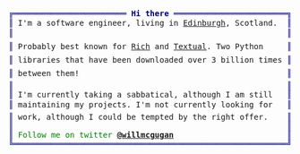 <pre style="font-family:Menlo,'DejaVu Sans Mono',consolas,'Courier New',monospace"><span style="color: #000080; text-decoration-color: #000080">╔════════════════════════ </span><span style="color: #000080; text-decoration-color: #000080; font-weight: bold">Hi there</span><span style="color: #000080; text-decoration-color: #000080"> ════════════════════════╗</span> 🤓 <a href="https://willmcgugan.github.io/">Will McGugan</a>            
<span style="color: #000080; text-decoration-color: #000080">║</span> I&#x27;m a software engineer, living in <a href="https://www.google.com/maps/place/Edinburgh/@55.9411289,-3.3454205,11z">Edinburgh</a>, Scotland.  <span style="color: #000080; text-decoration-color: #000080">║</span> <span style="color: #008080; text-decoration-color: #008080">┣━━ </span>🐍 Python expert       
<span style="color: #000080; text-decoration-color: #000080">║</span>                                                          <span style="color: #000080; text-decoration-color: #000080">║</span> <span style="color: #008080; text-decoration-color: #008080">┃   </span><span style="color: #008000; text-decoration-color: #008000">┣━━ </span>⭐ <a href="https://github.com/textualize/rich">Rich</a>            
<span style="color: #000080; text-decoration-color: #000080">║</span> Probably best known for <a href="https://github.com/textualize/rich">Rich</a> and <a href="https://github.com/textualize/textual">Textual</a>. Two Python     <span style="color: #000080; text-decoration-color: #000080">║</span> <span style="color: #008080; text-decoration-color: #008080">┃   </span><span style="color: #008000; text-decoration-color: #008000">┣━━ </span>⭐ <a href="https://github.com/textualize/textual">Textual</a>         
<span style="color: #000080; text-decoration-color: #000080">║</span> libraries that have been downloaded over 3 billion times <span style="color: #000080; text-decoration-color: #000080">║</span> <span style="color: #008080; text-decoration-color: #008080">┃   </span><span style="color: #008000; text-decoration-color: #008000">┣━━ </span>⭐ <a href="https://github.com/pyfilesystem/pyfilesystem2">PyFilesystem</a>    
<span style="color: #000080; text-decoration-color: #000080">║</span> between them!                                            <span style="color: #000080; text-decoration-color: #000080">║</span> <span style="color: #008080; text-decoration-color: #008080">┃   </span><span style="color: #008000; text-decoration-color: #008000">┗━━ </span>⭐ <a href="https://github.com/wildfoundry/dataplicity-lomond">Lomond</a>          
<span style="color: #000080; text-decoration-color: #000080">║</span>                                                          <span style="color: #000080; text-decoration-color: #000080">║</span> <span style="color: #008080; text-decoration-color: #008080">┣━━ </span>🔧 Full-stack developer
<span style="color: #000080; text-decoration-color: #000080">║</span> I&#x27;m currently taking a sabbatical, although I am still   <span style="color: #000080; text-decoration-color: #000080">║</span> <span style="color: #008080; text-decoration-color: #008080">┣━━ </span>📘 <a href="https://www.amazon.co.uk/Beginning-Game-Development-Python-Pygame/dp/1590598725">Author</a>              
<span style="color: #000080; text-decoration-color: #000080">║</span> maintaining my projects. I&#x27;m not currently looking for   <span style="color: #000080; text-decoration-color: #000080">║</span> <span style="color: #008080; text-decoration-color: #008080">┗━━ </span>📷 <a href="https://www.willmcgugan.com/blog/photography/">Photographer</a>        
<span style="color: #000080; text-decoration-color: #000080">║</span> work, although I could be tempted by the right offer.    <span style="color: #000080; text-decoration-color: #000080">║</span>                            
<span style="color: #000080; text-decoration-color: #000080">║</span>                                                          <span style="color: #000080; text-decoration-color: #000080">║</span>                            
<span style="color: #000080; text-decoration-color: #000080">║</span> <span style="color: #008000; text-decoration-color: #008000">Follow me on twitter </span><span style="color: #008000; text-decoration-color: #008000; font-weight: bold"><a href="https://twitter.com/willmcgugan">@willmcgugan</a></span>                        <span style="color: #000080; text-decoration-color: #000080">║</span>                            
<span style="color: #000080; text-decoration-color: #000080">╚══════════════════════════════════════════════════════════╝</span>                            
</pre>
